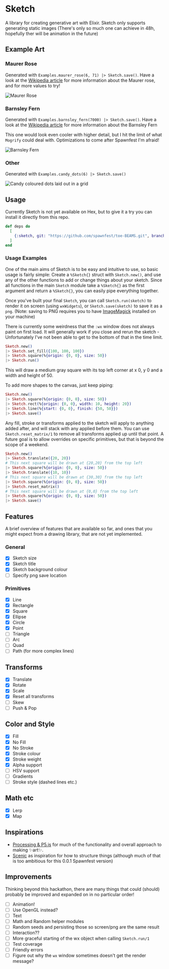 # Sketch

A library for creating generative art with Elixir. Sketch only supports generating static images (There's only so much one can achieve in 48h, hopefully ther will be animation in the future)

## Example Art

### Maurer Rose

Generated with `Examples.maurer_rose(6, 71) |> Sketch.save()`. Have a look at the [Wikipedia article](https://en.wikipedia.org/wiki/Maurer_rose) for more information about the Maurer rose, and for more values to try!

![Maurer Rose](maurer_rose.png)

### Barnsley Fern

Generated with `Examples.barnsley_fern(7000) |> Sketch.save()`. Have a look at the [Wikipedia article](https://en.wikipedia.org/wiki/Barnsley_fern) for more information about the Barnsley Fern

This one would look even cooler with higher detail, but I hit the limit of what `Mogrify` could deal with. Optimizations to come after Spawnfest I'm afraid!

![Barnsley Fern](barnsley_fern.png)

### Other

Generated with `Examples.candy_dots(6) |> Sketch.save()`

![Candy coloured dots laid out in a grid](candy_dots.png)

## Usage

Currently Sketch is not yet available on Hex, but to give it a try you can install it directly from this repo.

```elixir
def deps do
  [
    {:sketch, git: "https://github.com/spawnfest/toe-BEAMS.git", branch: "main"}
  ]
end
```

### Usage Examples

One of the main aims of Sketch is to be easy and intuitive to use, so basic usage is fairly simple: Create a `%Sketch{}` struct with `Sketch.new()`, and use any of the other functions to add or change things about your sketch. Since all functions in the
main `Sketch` module take a `%Sketch{}` as the first argument and return a `%Sketch{}`, you can easily pipe everything together.

Once you've built your final `Sketch`, you can call `Sketch.run(sketch)` to render it on screen (using `wxWidgets`), or `Sketch.save(sketch)` to save it as a `png`. (Note: saving to PNG requires you to have [ImageMagick](https://imagemagick.org/script/download.php) installed on your machine)

There is currently some weirdness that the `:wx` window does not always paint on first load. It will generally work if you close and rerun the sketch - Unfortunately I've not been able to get to the bottom of that in the time limit.

```elixir
Sketch.new()
|> Sketch.set_fill({100, 100, 100})
|> Sketch.square(%{origin: {0, 0}, size: 50})
|> Sketch.run()
```

This will draw a medium gray square with its top left corner at x 0, y 0 and a width and height of 50.

To add more shapes to the canvas, just keep piping:

```elixir
Sketch.new()
|> Sketch.square(%{origin: {0, 0}, size: 50})
|> Sketch.rect(%{origin: {0, 0}, width: 10, height: 20})
|> Sketch.line(%{start: {0, 0}, finish: {50, 50}})
|> Sketch.save()
```

Any fill, stroke or transforms applied to the sketch will apply to anything added after, and will stack with any applied before them. You can use `Sketch.reset_matrix/1` to remove all transforms applied up until that point. A future goal is to allow overrides on specific primitives, but that is beyond the scope of a weekend.

```elixir
Sketch.new()
|> Sketch.translate({20, 20})
# This next square will be drawn at {20,20} from the top left
|> Sketch.square(%{origin: {0, 0}, size: 50})
|> Sketch.translate({10, 10})
# This next square will be drawn at {30,30} from the top left
|> Sketch.square(%{origin: {0, 0}, size: 50})
|> Sketch.reset_matrix()
# This next square will be drawn at {0,0} from the top left
|> Sketch.square(%{origin: {0, 0}, size: 50})
|> Sketch.save()
```

## Features

A brief overview of features that are available so far, and ones that you might expect from a drawing library, that are not yet implemented.

### General

- [x] Sketch size
- [x] Sketch title
- [x] Sketch background colour
- [ ] Specify png save location

### Primitives

- [x] Line
- [x] Rectangle
- [x] Square
- [x] Ellipse
- [x] Circle
- [x] Point
- [ ] Triangle
- [ ] Arc
- [ ] Quad
- [ ] Path (for more complex lines)

## Transforms

- [x] Translate
- [x] Rotate
- [x] Scale
- [x] Reset all transforms
- [ ] Skew
- [ ] Push & Pop

## Color and Style

- [x] Fill
- [x] No Fill
- [x] No Stroke
- [x] Stroke colour
- [x] Stroke weight
- [x] Alpha support
- [ ] HSV support
- [ ] Gradients
- [ ] Stroke style (dashed lines etc.)

## Math etc

- [x] Lerp
- [x] Map

## Inspirations

- [Processing & P5.js](https://processing.org/) for much of the functionality and overall approach to making ✨art✨.
- [Scenic](https://github.com/boydm/scenic) as inspiration for how to structure things (although much of that is too ambitious for this 0.0.1 Spawnfest version)

## Improvements

Thinking beyond this hackathon, there are many things that could (should) probably be improved and expanded on in no particular order!

- [ ] Animation!
- [ ] Use OpenGL instead?
- [ ] Text
- [ ] Math and Random helper modules
- [ ] Random seeds and persisting those so screen/png are the same result
- [ ] Interaction??
- [ ] More graceful starting of the wx object when calling `Sketch.run/1`
- [ ] Test coverage
- [ ] Friendly errors
- [ ] Figure out why the `wx` window sometimes doesn't get the render message?
